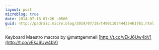 ```yaml
---
layout: post
microblog: true
date: 2014-07-18 07:26 -0500
guid: http://padraic.micro.blog/2014/07/18/t490110244425461761.html
---
```

Keyboard Maestro macros by @mattgemmell [http://t.co/vEkJ6Uw4bV](http://t.co/vEkJ6Uw4bV)
